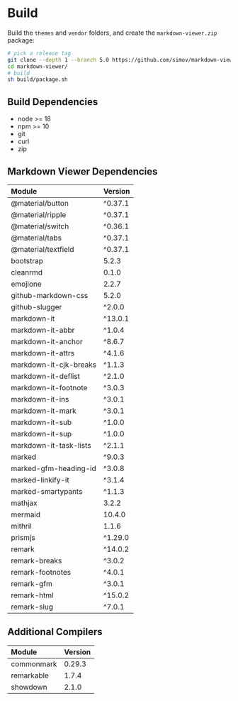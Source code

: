 
# Build

Build the `themes` and `vendor` folders, and create the `markdown-viewer.zip` package:

```bash
# pick a release tag
git clone --depth 1 --branch 5.0 https://github.com/simov/markdown-viewer.git
cd markdown-viewer/
# build
sh build/package.sh
```

## Build Dependencies

- node >= 18
- npm >= 10
- git
- curl
- zip

## Markdown Viewer Dependencies

| Module              | Version
| :-                  | :-
| @material/button    | ^0.37.1
| @material/ripple    | ^0.37.1
| @material/switch    | ^0.36.1
| @material/tabs      | ^0.37.1
| @material/textfield | ^0.37.1
| bootstrap           |  5.2.3
| cleanrmd            |  0.1.0
| emojione            |  2.2.7
| github-markdown-css |  5.2.0
| github-slugger      | ^2.0.0
| markdown-it         | ^13.0.1
| markdown-it-abbr    | ^1.0.4
| markdown-it-anchor  | ^8.6.7
| markdown-it-attrs   | ^4.1.6
| markdown-it-cjk-breaks | ^1.1.3
| markdown-it-deflist | ^2.1.0
| markdown-it-footnote| ^3.0.3
| markdown-it-ins     | ^3.0.1
| markdown-it-mark    | ^3.0.1
| markdown-it-sub     | ^1.0.0
| markdown-it-sup     | ^1.0.0
| markdown-it-task-lists | ^2.1.1
| marked                | ^9.0.3
| marked-gfm-heading-id | ^3.0.8
| marked-linkify-it     | ^3.1.4
| marked-smartypants    | ^1.1.3
| mathjax             |  3.2.2
| mermaid             | 10.4.0
| mithril             |  1.1.6
| prismjs             | ^1.29.0
| remark              | ^14.0.2
| remark-breaks       | ^3.0.2
| remark-footnotes    | ^4.0.1
| remark-gfm          | ^3.0.1
| remark-html         | ^15.0.2
| remark-slug         | ^7.0.1

## Additional Compilers

| Module              | Version
| :-                  | :-
| commonmark          | 0.29.3
| remarkable          | 1.7.4
| showdown            | 2.1.0
